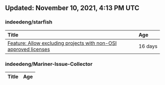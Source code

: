 ## Updated: November 10, 2021, 4:13 PM UTC


### indeedeng/starfish
|**Title**|**Age**|
|:----|:----|
|[Feature: Allow excluding projects with non-OSI approved licenses](https://github.com/indeedeng/starfish/issues/126)|16&nbsp;days|


### indeedeng/Mariner-Issue-Collector
|**Title**|**Age**|
|:----|:----|